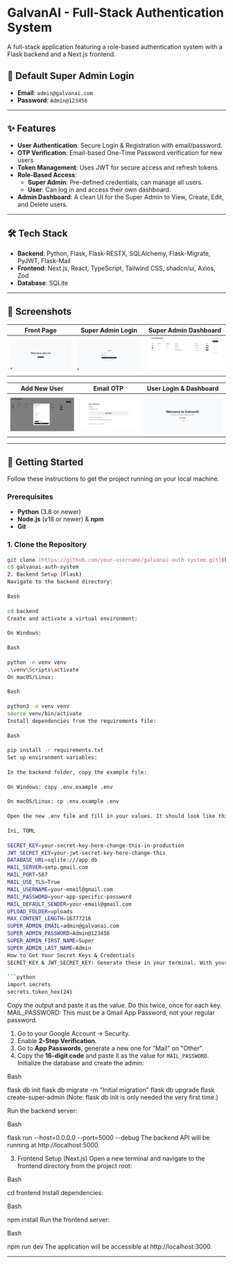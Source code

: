 # GalvanAI - Full-Stack Authentication System

A full-stack application featuring a role-based authentication system with a Flask backend and a Next.js frontend.

## 🔑 Default Super Admin Login

-   **Email**: `admin@galvanai.com`
-   **Password**: `Admin@123456`

---

## ✨ Features

-   **User Authentication**: Secure Login & Registration with email/password.
-   **OTP Verification**: Email-based One-Time Password verification for new users.
-   **Token Management**: Uses JWT for secure access and refresh tokens.
-   **Role-Based Access**:
    -   **Super Admin**: Pre-defined credentials, can manage all users.
    -   **User**: Can log in and access their own dashboard.
-   **Admin Dashboard**: A clean UI for the Super Admin to View, Create, Edit, and Delete users.

---

## 🛠️ Tech Stack

-   **Backend**: Python, Flask, Flask-RESTX, SQLAlchemy, Flask-Migrate, PyJWT, Flask-Mail
-   **Frontend**: Next.js, React, TypeScript, Tailwind CSS, shadcn/ui, Axios, Zod
-   **Database**: SQLite

---

## 📸 Screenshots

| Front Page | Super Admin Login | Super Admin Dashboard |
| :---: | :---: | :---: |
| ![Front Page](screenshots/frontPage1.JPG) | ![Super Admin Login](screenshots/super_admin_login.JPG) | ![Super Admin Dashboard](screenshots/Super_dashBoard.JPG) |

| Add New User | Email OTP | User Login & Dashboard |
| :---: | :---: | :---: |
| ![Adding New User](screenshots/Adding_new_user.JPG) | ![Email Verification OTP](screenshots/email_verification.JPG) | ![User Dashboard](screenshots/user_dashboard.JPG) |

---

## 🚀 Getting Started

Follow these instructions to get the project running on your local machine.

### Prerequisites

-   **Python** (3.8 or newer)
-   **Node.js** (v18 or newer) & **npm**
-   **Git**

### 1. Clone the Repository

```bash
git clone [https://github.com/your-username/galvanai-auth-system.git](https://github.com/your-username/galvanai-auth-system.git)
cd galvanai-auth-system
2. Backend Setup (Flask)
Navigate to the backend directory:

Bash

cd backend
Create and activate a virtual environment:

On Windows:

Bash

python -m venv venv
.\venv\Scripts\activate
On macOS/Linux:

Bash

python3 -m venv venv
source venv/bin/activate
Install dependencies from the requirements file:

Bash

pip install -r requirements.txt
Set up environment variables:

In the backend folder, copy the example file:

On Windows: copy .env.example .env

On macOS/Linux: cp .env.example .env

Open the new .env file and fill in your values. It should look like this:

Ini, TOML

SECRET_KEY=your-secret-key-here-change-this-in-production
JWT_SECRET_KEY=your-jwt-secret-key-here-change-this
DATABASE_URL=sqlite:///app.db
MAIL_SERVER=smtp.gmail.com
MAIL_PORT=587
MAIL_USE_TLS=True
MAIL_USERNAME=your-email@gmail.com
MAIL_PASSWORD=your-app-specific-password
MAIL_DEFAULT_SENDER=your-email@gmail.com
UPLOAD_FOLDER=uploads
MAX_CONTENT_LENGTH=16777216
SUPER_ADMIN_EMAIL=admin@galvanai.com
SUPER_ADMIN_PASSWORD=Admin@123456
SUPER_ADMIN_FIRST_NAME=Super
SUPER_ADMIN_LAST_NAME=Admin
How to Get Your Secret Keys & Credentials
SECRET_KEY & JWT_SECRET_KEY: Generate these in your terminal. With your virtual environment active, run python, then enter:

```python
import secrets
secrets.token_hex(24)
```
Copy the output and paste it as the value. Do this twice, once for each key.
MAIL_PASSWORD: This must be a Gmail App Password, not your regular password.

1.  Go to your Google Account -\> Security.
2.  Enable **2-Step Verification**.
3.  Go to **App Passwords**, generate a new one for "Mail" on "Other".
4.  Copy the **16-digit code** and paste it as the value for `MAIL_PASSWORD`.
Initialize the database and create the admin:

Bash

flask db init
flask db migrate -m "Initial migration"
flask db upgrade
flask create-super-admin
(Note: flask db init is only needed the very first time.)

Run the backend server:

Bash

flask run --host=0.0.0.0 --port=5000 --debug
The backend API will be running at http://localhost:5000.

3. Frontend Setup (Next.js)
Open a new terminal and navigate to the frontend directory from the project root:

Bash

cd frontend
Install dependencies:

Bash

npm install
Run the frontend server:

Bash

npm run dev
The application will be accessible at http://localhost:3000.


***